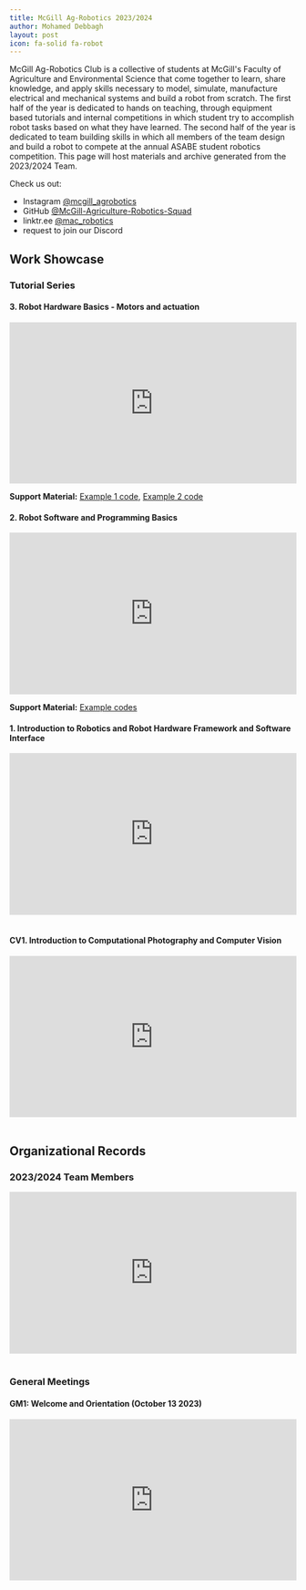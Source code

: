 ```yaml
---
title: McGill Ag-Robotics 2023/2024
author: Mohamed Debbagh
layout: post
icon: fa-solid fa-robot
---
```


McGill Ag-Robotics Club is a collective of students at McGill's Faculty of Agriculture and Environmental Science that come together to learn, share knowledge, and apply skills necessary to model, simulate, manufacture electrical and mechanical systems and build a robot from scratch. The first half of the year is dedicated to hands on teaching, through equipment based tutorials and internal competitions in which student try to accomplish robot tasks based on what they have learned. The second half of the year is dedicated to team building skills in which all members of the team design and build a robot to compete at the annual ASABE student robotics competition. This page will host materials and archive generated from the 2023/2024 Team.

Check us out:
- Instagram [@mcgill_agrobotics](https://www.instagram.com/mcgill_agrobotics/)
- GitHub [@McGill-Agriculture-Robotics-Squad](https://github.com/McGill-Agriculture-Robotics-Squad)
- linktr.ee [@mac_robotics](linktr.ee/mac_robotics)
- request to join our Discord

## Work Showcase
### Tutorial Series

#### 3. Robot Hardware Basics - Motors and actuation
<style>.embed-container { position: relative; padding-bottom: 56.25%; height: 0; overflow: hidden; max-width: 100%; } .embed-container iframe, .embed-container object, .embed-container embed { position: absolute; top: 0; left: 0; width: 100%; height: 100%; }</style><div class='embed-container'><iframe src="https://docs.google.com/presentation/d/e/2PACX-1vREo73rjVgGyMLibAseel1_d8hcVTNbpccVKSjrFFRr_jiN3y3z7_S9w0xA1a5o9yOxMkNLrVI9Pb6A/embed?start=true&loop=true&delayms=10000" frameborder="0" width="1440" height="839" allowfullscreen="true" mozallowfullscreen="true" webkitallowfullscreen="true"></iframe></div>

**Support Material:** [Example 1 code](https://drive.google.com/file/d/1wuSfLQF1zdDOY6jq2kC5XXh4a4RTf6ez/view?usp=sharing), [Example 2 code](https://drive.google.com/file/d/1FZzxjg8ZPknrtqmNp7v_t3uGqGjG7QAA/view?usp=sharing)
<br>

#### 2. Robot Software and Programming Basics
<style>.embed-container { position: relative; padding-bottom: 56.25%; height: 0; overflow: hidden; max-width: 100%; } .embed-container iframe, .embed-container object, .embed-container embed { position: absolute; top: 0; left: 0; width: 100%; height: 100%; }</style><div class='embed-container'><iframe src="https://docs.google.com/presentation/d/e/2PACX-1vTJLX_T-gNNU6Y7J4jTjoElX3lwzRFp3DFvFZFAL9Ovg3JBr99PTrB9UzaOY5BOr4yipUYtdOMS6Bxx/embed?start=true&loop=true&delayms=10000" frameborder="0" width="1440" height="839" allowfullscreen="true" mozallowfullscreen="true" webkitallowfullscreen="true"></iframe></div>

**Support Material:** [Example codes](https://drive.google.com/file/d/1MdJ5SJi4zuWU4Brw6s3lUmgQ1x2c2fmW/view?usp=sharing)
<br>


#### 1. Introduction to Robotics and Robot Hardware Framework and Software Interface
<style>.embed-container { position: relative; padding-bottom: 56.25%; height: 0; overflow: hidden; max-width: 100%; } .embed-container iframe, .embed-container object, .embed-container embed { position: absolute; top: 0; left: 0; width: 100%; height: 100%; }</style><div class='embed-container'><iframe src='https://docs.google.com/presentation/d/e/2PACX-1vSRlALGzGhMyV6FtFEHRmXYSZfBtiws6ogrTLyV7ej8EWdhyP6YiATv95TQjUEU8sZ7LiF2vfSm5fe5/embed?start=true&loop=true&delayms=10000' frameborder='0' width='1440' height='839' allowfullscreen='true' mozallowfullscreen='true' webkitallowfullscreen='true'></iframe></div>
<br>

#### CV1. Introduction to Computational Photography and Computer Vision
<style>.embed-container { position: relative; padding-bottom: 56.25%; height: 0; overflow: hidden; max-width: 100%; } .embed-container iframe, .embed-container object, .embed-container embed { position: absolute; top: 0; left: 0; width: 100%; height: 100%; }</style><div class='embed-container'><iframe src='https://docs.google.com/presentation/d/e/2PACX-1vQSSd-Zqxe8OGcHcOOzdU45bib0uoNJjxjg9e8kenedXOo0hYh-ddYbdzCmFfaO9Dw3dykknwcnsySo/embed?start=true&loop=true&delayms=10000' frameborder='0' width='1440' height='839' allowfullscreen='true' mozallowfullscreen='true' webkitallowfullscreen='true'></iframe></div>
<br>

## Organizational Records
### 2023/2024 Team Members
<style>.embed-container { position: relative; padding-bottom: 56.25%; height: 0; overflow: hidden; max-width: 100%; } .embed-container iframe, .embed-container object, .embed-container embed { position: absolute; top: 0; left: 0; width: 100%; height: 100%; }</style><div class='embed-container'><iframe src='https://docs.google.com/presentation/d/e/2PACX-1vQYnL9_xP3xB85qYEee9s0GNb1pAslQZ5VpWDfnYzx8yEduJAYisZPRpt0vqHzsXa8fk_MbQ0g0_I8S/embed?start=true&loop=true&delayms=5000' frameborder='0' width='1440' height='839' allowfullscreen='true' mozallowfullscreen='true' webkitallowfullscreen='true'></iframe></div>

<br>

### General Meetings
#### GM1: Welcome and Orientation (October 13 2023)
<style>.embed-container { position: relative; padding-bottom: 56.25%; height: 0; overflow: hidden; max-width: 100%; } .embed-container iframe, .embed-container object, .embed-container embed { position: absolute; top: 0; left: 0; width: 100%; height: 100%; }</style><div class='embed-container'><iframe src='https://docs.google.com/presentation/d/e/2PACX-1vSXO2SVQoo5hcuir1cMMFVmzpgOzRzU_WFtXOIxo_HeQ073QJLIOPpFqu8yygAgmPJppKcqsy7PsbzJ/embed?start=true&loop=true&delayms=5000' frameborder='0' width='1440' height='839' allowfullscreen='true' mozallowfullscreen='true' webkitallowfullscreen='true'></iframe></div>

<br>

